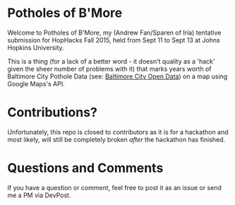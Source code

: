 # Potholes of B'More #

Welcome to Potholes of B'More, my (Andrew Fan/Sparen of Iría) tentative submission for HopHacks Fall 2015, held from Sept 11 to Sept 13 at Johns Hopkins University.

This is a thing (for a lack of a better word - it doesn't quality as a 'hack' given the sheer number of problems with it) that marks years worth of Baltimore City Pothole Data (see: [Baltimore City Open Data](https://data.baltimorecity.gov/City-Services/City-potholes/uds6-qsb6)) on a map using Google Maps's API.

# Contributions? #

Unfortunately, this repo is closed to contributors as it is for a hackathon and most likely, will still be completely broken _after_ the hackathon has finished.

# Questions and Comments #

If you have a question or comment, feel free to post it as an issue or send me a PM via DevPost.